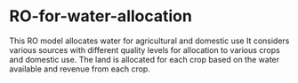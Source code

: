 # RO-for-water-allocation
This RO model allocates water for agricultural and domestic use
It considers various sources with different quality levels for allocation to various crops and domestic use. The land is allocated for each crop based on the water available and revenue from each crop.
